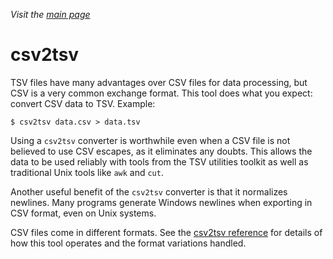 _Visit the [main page](../README.md)_

# csv2tsv

TSV files have many advantages over CSV files for data processing, but CSV is a very common exchange format. This tool does what you expect: convert CSV data to TSV. Example:
```
$ csv2tsv data.csv > data.tsv
```

Using a `csv2tsv` converter is worthwhile even when a CSV file is not believed to use CSV escapes, as it eliminates any doubts. This allows the data to be used reliably with tools from the TSV utilities toolkit as well as traditional Unix tools like `awk` and `cut`.

Another useful benefit of the `csv2tsv` converter is that it normalizes newlines. Many programs generate Windows newlines when exporting in CSV format, even on Unix systems.

CSV files come in different formats. See the [csv2tsv reference](docs/ToolReference.md#csv2tsv-reference) for details of how this tool operates and the format variations handled.
